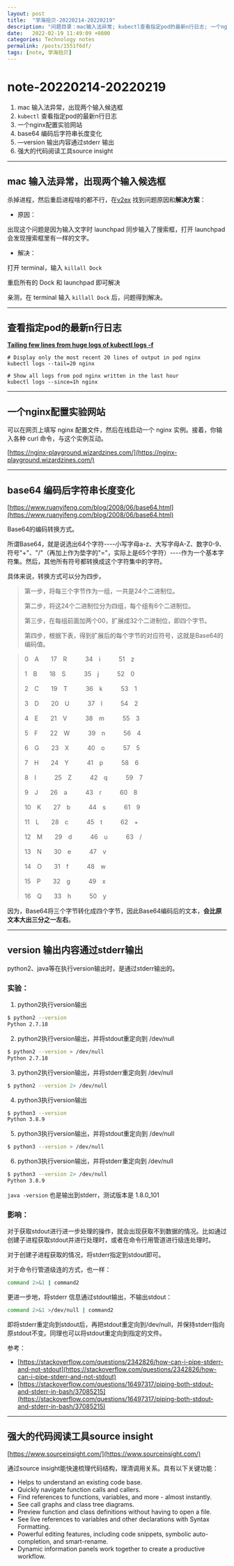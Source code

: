 ```yaml
---
layout: post
title:  "学海拾贝-20220214-20220219"
description: "问题目录：mac输入法异常; kubectl查看指定pod的最新n行日志; 一个nginx配置实验网站; base64 编码后字符串长度变化; —version 输出内容通过stderr 输出; 强大的代码阅读工具source insight"
date:   2022-02-19 11:49:09 +0800
categories: Technology notes
permalink: /posts/1551f6df/
tags: [note, 学海拾贝]
---
```


# note-20220214-20220219

1. mac 输入法异常，出现两个输入候选框
2. `kubectl` 查看指定pod的最新n行日志
3. 一个nginx配置实验网站
4. base64 编码后字符串长度变化
5. —version 输出内容通过stderr 输出
6. 强大的代码阅读工具source insight

---

## mac 输入法异常，出现两个输入候选框

杀掉进程，然后重启进程啥的都不行，在[v2ex](https://www.v2ex.com/t/526071) 找到问题原因和**解决方案**：

- 原因：

出现这个问题是因为输入文字时 launchpad 同步输入了搜索框，打开 launchpad 会发现搜索框里有一样的文字。

- 解决：

打开 terminal，输入  `killall Dock`

重启所有的 Dock 和 launchpad 即可解决

亲测，在 terminal 输入 `killall Dock` 后，问题得到解决。

---

## 查看指定pod的最新n行日志

**[Tailing few lines from huge logs of kubectl logs -f](https://stackoverflow.com/questions/51835066/tailing-few-lines-from-huge-logs-of-kubectl-logs-f)**

```
# Display only the most recent 20 lines of output in pod nginx
kubectl logs --tail=20 nginx

# Show all logs from pod nginx written in the last hour
kubectl logs --since=1h nginx
```

---

## 一个nginx配置实验网站

可以在网页上填写 nginx 配置文件，然后在线启动一个 nginx 实例。接着，你输入各种 curl 命令，与这个实例互动。

[https://nginx-playground.wizardzines.com/](https://nginx-playground.wizardzines.com/)

---

## base64 编码后字符串长度变化

[https://www.ruanyifeng.com/blog/2008/06/base64.html](https://www.ruanyifeng.com/blog/2008/06/base64.html)

Base64的编码转换方式。

所谓Base64，就是说选出64个字符----小写字母a-z、大写字母A-Z、数字0-9、符号"+"、"/"（再加上作为垫字的"="，实际上是65个字符）----作为一个基本字符集。然后，其他所有符号都转换成这个字符集中的字符。

具体来说，转换方式可以分为四步。

> 第一步，将每三个字节作为一组，一共是24个二进制位。
> 
> 
> 第二步，将这24个二进制位分为四组，每个组有6个二进制位。
> 
> 第三步，在每组前面加两个00，扩展成32个二进制位，即四个字节。
> 
> 第四步，根据下表，得到扩展后的每个字节的对应符号，这就是Base64的编码值。
> 

> 0　A　　17　R　　　34　i　　　51　z
> 
> 
> 1　B　　18　S　　　35　j　　　52　0
> 
> 2　C　　19　T　　　36　k　　　53　1
> 
> 3　D　　20　U　　　37　l　　　54　2
> 
> 4　E　　21　V　　　38　m　　　55　3
> 
> 5　F　　22　W　　　39　n　　　56　4
> 
> 6　G　　23　X　　　40　o　　　57　5
> 
> 7　H　　24　Y　　　41　p　　　58　6
> 
> 8　I　　　25　Z　　　42　q　　　59　7
> 
> 9　J　　26　a　　　43　r　　　60　8
> 
> 10　K　　27　b　　　44　s　　　61　9
> 
> 11　L　　28　c　　　45　t　　　62　+
> 
> 12　M　　29　d　　　46　u　　　63　/
> 
> 13　N　　30　e　　　47　v
> 
> 14　O　　31　f　　　48　w
> 
> 15　P　　32　g　　　49　x
> 
> 16　Q　　33　h　　　50　y
> 

因为，Base64将三个字节转化成四个字节，因此Base64编码后的文本，**会比原文本大出三分之一左右**。

---

## version 输出内容通过stderr输出

python2、java等在执行version输出时，是通过stderr输出的。

### 实验：

1. python2执行version输出

```bash
$ python2 --version
Python 2.7.18
```

2. python2执行version输出，并将stdout重定向到 /dev/null

```bash
$ python2 --version > /dev/null
Python 2.7.18
```

3. python2执行version输出，并将stderr重定向到 /dev/null

```bash
$ python2 --version 2> /dev/null

```

4. python3执行version输出

```bash
$ python3 --version             
Python 3.8.9
```

5. python3执行version输出，并将stdout重定向到 /dev/null

```bash
$ python3 --version > /dev/null

```

6. python3执行version输出，并将stderr重定向到 /dev/null

```bash
$ python3 --version 2> /dev/null
Python 3.8.9
```

`java -version` 也是输出到stderr，测试版本是 1.8.0_101

### 影响：

对于获取stdout进行进一步处理的操作，就会出现获取不到数据的情况。比如通过创建子进程获取stdout并进行处理时，或者在命令行用管道进行级连处理时。

对于创建子进程获取的情况，将stderr指定到stdout即可。

对于命令行管道级连的方式，也一样：

```bash
command 2>&1 | command2
```

更进一步地，将stderr 信息通过stdout输出，不输出stdout： 

```bash
command 2>&1 >/dev/null | command2
```

即将stderr重定向到stdout后，再把stdout重定向到/dev/null，并保持stderr指向原stdout不变。同理也可以将stdout重定向到指定的文件。

参考：

- [https://stackoverflow.com/questions/2342826/how-can-i-pipe-stderr-and-not-stdout](https://stackoverflow.com/questions/2342826/how-can-i-pipe-stderr-and-not-stdout)
- [https://stackoverflow.com/questions/16497317/piping-both-stdout-and-stderr-in-bash/37085215](https://stackoverflow.com/questions/16497317/piping-both-stdout-and-stderr-in-bash/37085215)

---

## 强大的代码阅读工具source insight

[https://www.sourceinsight.com/](https://www.sourceinsight.com/)

通过source insight能快速梳理代码结构，理清调用关系。具有以下关键功能：

- Helps to understand an existing code base.
- Quickly navigate function calls and callers.
- Find references to functions, variables, and more - almost instantly.
- See call graphs and class tree diagrams.
- Preview function and class definitions without having to open a file.
- See live references to variables and other declarations with Syntax Formatting.
- Powerful editing features, including code snippets, symbolic auto-completion, and smart-rename.
- Dynamic information panels work together to create a productive workflow.

